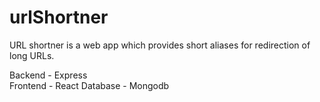 # urlShortner
URL shortner is a web app which provides short aliases for redirection of long URLs.

Backend - Express      
Frontend - React
Database - Mongodb
